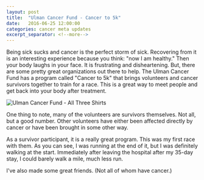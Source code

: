 ```yaml
---
layout: post
title:  "Ulman Cancer Fund - Cancer to 5k"
date:   2016-06-25 12:00:00
categories: cancer meta updates
excerpt_separator: <!--more-->
---
```

Being sick sucks and cancer is the perfect storm of sick. Recovering from
it is an interesting experience because you think: "now I am healthy." Then
your body laughs in your face. It is frustrating and disheartening. But, there
are some pretty great organizations out there to help. The Ulman Cancer Fund
has a program called "Cancer to 5k" that brings volunteers and cancer survivors
together to train for a race. This is a great way to meet people and get back
into your body after treatment.

![Ulman Cancer Fund - All Three Shirts](https://dl.dropboxusercontent.com/s/rptwk2tkfm54vk1/ulman_coach_survivor_sherpa.jpg)
<!-- more -->

One thing to note, many of the volunteers are survivors themselves. Not all,
but a good number. Other volunteers have either been affected directly by
cancer or have been brought in some other way.

As a survivor participant, it is a really great program. This was my first race
with them. As you can see, I was running at the end of it, but I was definitely
walking at the start. Immediately after leaving the hospital after my 35-day
stay, I could barely walk a mile, much less run.

I've also made some great friends. (Not all of whom have cancer.)
